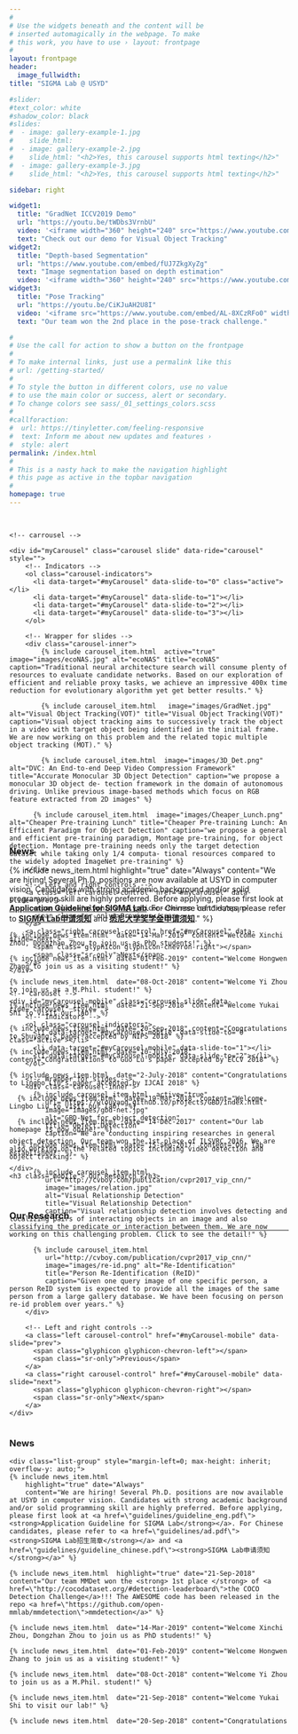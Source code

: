 ```yaml
---
#
# Use the widgets beneath and the content will be
# inserted automagically in the webpage. To make
# this work, you have to use › layout: frontpage
#
layout: frontpage
header:
  image_fullwidth:
title: "SIGMA Lab @ USYD"

#slider:
#text_color: white
#shadow_color: black
#slides:
#  - image: gallery-example-1.jpg
#    slide_html:
#  - image: gallery-example-2.jpg
#    slide_html: "<h2>Yes, this carousel supports html texting</h2>"
#  - image: gallery-example-3.jpg
#    slide_html: "<h2>Yes, this carousel supports html texting</h2>"

sidebar: right

widget1:
  title: "GradNet ICCV2019 Demo"
  url: "https://youtu.be/tWDbs3VrnbU"
  video: '<iframe width="360" height="240" src="https://www.youtube.com/embed/tWDbs3VrnbU" allow="accelerometer; encrypted-media; gyroscope; picture-in-picture" allowfullscreen style="max-width: 100%; max-height: 150pt;"></iframe>'
  text: "Check out our demo for Visual Object Tracking"
widget2:
  title: "Depth-based Segmentation"
  url: "https://www.youtube.com/embed/fUJ7ZkgXyZg"
  text: "Image segmentation based on depth estimation"
  video: '<iframe width="360" height="240" src="https://www.youtube.com/embed/fUJ7ZkgXyZg" frameborder="0" allow="accelerometer; autoplay; encrypted-media; gyroscope; picture-in-picture" allowfullscreen style="max-width: 100%; max-height: 150pt;"></iframe>'
widget3:
  title: "Pose Tracking"
  url: "https://youtu.be/CiKJuAH2U8I"
  video: '<iframe src="https://www.youtube.com/embed/AL-8XCzRFo0" width="360" height="240" allow="accelerometer; encrypted-media; gyroscope; picture-in-picture" allowfullscreen style="max-width: 100%; max-height: 150pt;"></iframe>'
  text: "Our team won the 2nd place in the pose-track challenge."

#
# Use the call for action to show a button on the frontpage
#
# To make internal links, just use a permalink like this
# url: /getting-started/
#
# To style the button in different colors, use no value
# to use the main color or success, alert or secondary.
# To change colors see sass/_01_settings_colors.scss
#
#callforaction:
#  url: https://tinyletter.com/feeling-responsive
#  text: Inform me about new updates and features ›
#  style: alert
permalink: /index.html
#
# This is a nasty hack to make the navigation highlight
# this page as active in the topbar navigation
#
homepage: true
---
```


<div class="row main-content" style= " margin-top: 30px; max-height:540px">
  <div class="column small-9 pc">
    
    <!-- carrousel -->

    <div id="myCarousel" class="carousel slide" data-ride="carousel" style="">
        <!-- Indicators -->
        <ol class="carousel-indicators">
          <li data-target="#myCarousel" data-slide-to="0" class="active"></li>
          <li data-target="#myCarousel" data-slide-to="1"></li>
          <li data-target="#myCarousel" data-slide-to="2"></li>
          <li data-target="#myCarousel" data-slide-to="3"></li>
        </ol>

        <!-- Wrapper for slides -->
        <div class="carousel-inner">
      		{% include carousel_item.html  active="true"  image="images/ecoNAS.jpg" alt="ecoNAS" title="ecoNAS" caption="Traditional neural architecture search will consume plenty of resources to evaluate candidate networks. Based on our exploration of efficient and reliable proxy tasks, we achieve an impressive 400x time reduction for evolutionary algorithm yet get better results." %}

      		{% include carousel_item.html   image="images/GradNet.jpg" alt="Visual Object Tracking(VOT)" title="Visual Object Tracking(VOT)" caption="Visual object tracking aims to successively track the object in a video with target object being identified in the initial frame. We are now working on this problem and the related topic multiple object tracking (MOT)." %}

      		{% include carousel_item.html  image="images/3D_Det.png" alt="DVC: An End-to-end Deep Video Compression Framework" title="Accurate Monocular 3D Object Detection" caption="we propose a monocular 3D object de- tection framework in the domain of autonomous driving. Unlike previous image-based methods which focus on RGB feature extracted from 2D images" %}

          {% include carousel_item.html  image="images/Cheaper_Lunch.png" alt="Cheaper Pre-training Lunch" title="Cheaper Pre-training Lunch: An Efficient Paradigm for Object Detection" caption="we propose a general and efficient pre-training paradigm, Montage pre-training, for object detection. Montage pre-training needs only the target detection dataset while taking only 1/4 computa- tional resources compared to the widely adopted ImageNet pre-training" %}
        </div>

        <!-- Left and right controls -->
        <a class="left carousel-control" href="#myCarousel" data-slide="prev">
          <span class="glyphicon glyphicon-chevron-left"></span>
          <span class="sr-only">Previous</span>
        </a>
        <a class="right carousel-control" href="#myCarousel" data-slide="next">
          <span class="glyphicon glyphicon-chevron-right"></span>
          <span class="sr-only">Next</span>
        </a>
    </div>

  </div>

  <!-- carrousel on mobile devices -->
  <div class="column small-12 mobile">
    
    <!-- carousel -->
    <div id="myCarousel-mobile" class="carousel slide" data-ride="carousel" style="">
        <!-- Indicators -->
        <ol class="carousel-indicators">
          <li data-target="#myCarousel-mobile" data-slide-to="0" class="active"></li>
          <li data-target="#myCarousel-mobile" data-slide-to="1"></li>
          <li data-target="#myCarousel-mobile" data-slide-to="2"></li>
        </ol>

        <!-- Wrapper for slides -->
        <div class="carousel-inner">
          {% include carousel_item.html  active="true"
             url="https://wlouyang.github.io/projects/GBD/index.html"
             image="images/gbd-net.jpg"
             alt="GBD-Net for object detection"
             title="Object Detection"
             caption="We are conducting inspiring researches in general object detection. Our team won the 1st place of ILSVRC 2016. We are also working on the related topics including video detection and object tracking." %}

          {% include carousel_item.html
             url="http://cvboy.com/publication/cvpr2017_vip_cnn/"
             image="images/relation.jpg"
             alt="Visual Relationship Detection"
             title="Visual Relationship Detection"
             caption="Visual relationship detection involves detecting and localizing pairs of interacting objects in an image and also classifying the predicate or interaction between them. We are now working on this challenging problem. Click to see the detail!" %}

          {% include carousel_item.html
             url="http://cvboy.com/publication/cvpr2017_vip_cnn/"
             image="images/re-id.png" alt="Re-Identification"
             title="Person Re-Identification (ReID)"
             caption="Given one query image of one specific person, a person ReID system is expected to provide all the images of the same person from a large gallery database. We have been focusing on person re-id problem over years." %}
        </div>

        <!-- Left and right controls -->
        <a class="left carousel-control" href="#myCarousel-mobile" data-slide="prev">
          <span class="glyphicon glyphicon-chevron-left"></span>
          <span class="sr-only">Previous</span>
        </a>
        <a class="right carousel-control" href="#myCarousel-mobile" data-slide="next">
          <span class="glyphicon glyphicon-chevron-right"></span>
          <span class="sr-only">Next</span>
        </a>
    </div>

  </div>

  <div class="column small-3 pc" style="max-height: inherit">
  	<div><h3>News</h3></div>
    
    <div class="list-group" style="margin-left=0; max-height: inherit; overflow-y: auto;">
    {% include news_item.html 
        highlight="true" date="Always"
        content="We are hiring! Several Ph.D. positions are now available at USYD in computer vision. Candidates with strong academic background and/or solid programming skill are highly preferred. Before applying, please first look at <a href=\"guidelines/guideline_eng.pdf\"><strong>Application Guideline for SIGMA Lab</strong></a>. For Chinese candidates, please refer to <a href=\"guidelines/ad.pdf\"><strong>SIGMA Lab招生简章</strong></a> and <a href=\"guidelines/guideline_chinese.pdf\"><strong>SIGMA Lab申请须知</strong></a>" %}

    {% include news_item.html  highlight="true" date="21-Sep-2018" content="Our team MMDet won the <strong> 1st place </strong> of <a href=\"http://cocodataset.org/#detection-leaderboard\">the COCO Detection Challenge</a>!!! The AWESOME code has been released in the repo <a href=\"https://github.com/open-mmlab/mmdetection\">mmdetection</a>" %}

    {% include news_item.html  date="14-Mar-2019" content="Welcome Xinchi Zhou, Dongzhan Zhou to join us as PhD students!" %}

    {% include news_item.html  date="01-Feb-2019" content="Welcome Hongwen Zhang to join us as a visiting student!" %}

    {% include news_item.html  date="08-Oct-2018" content="Welcome Yi Zhou to join us as a M.Phil. student!" %}

    {% include news_item.html  date="21-Sep-2018" content="Welcome Yukai Shi to visit our lab!" %}

    {% include news_item.html  date="20-Sep-2018" content="Congratulations to Shuyang's paper accepted by NIPS 2018" %}

    {% include news_item.html  date="10-July-2018" content="Congratulations to Guo Lu's paper accepted by ECCV 2018" %}

    {% include news_item.html  date="2-July-2018" content="Congratulations to Lingbo Liu's paper accepted by IJCAI 2018" %}

      {% include news_item.html  date="19-Mar-2018" content="Welcome Lingbo Liu to visit our lab!" %}

{% include news_item.html  date="14-Dec-2017" content="Our lab homepage is now onine!" %}
{% include news_item.html  date="15-Sep-2017" content="Our lab established!" %}

    </div>

  </div>
</div>

<div class="column small-12 mobile">
    <br>
    <h3>News</h3>
    <div class="list-group" style="margin-left=0">
      {% include news_item.html 
        highlight="true" date="Always"
        content="We are hiring! Several Ph.D. positions are now available at USYD in computer vision. Candidates with strong academic background and/or solid programming skill are highly preferred. Before applying, please first look at <a href=\"guidelines/guideline_eng.pdf\"><strong>Application Guideline for SIGMA Lab</strong></a>. For Chinese candidates, please refer to <a href=\"guidelines/guideline_chinese.pdf\"><strong>SIGMA Lab申请须知</strong></a> and <a href=\"guidelines/scholarship_chi.pdf\"><strong>悉尼大学奖学金申请须知</strong></a>." %}

    {% include news_item.html  date="14-Mar-2019" content="Welcome Xinchi Zhou, Dongzhan Zhou to join us as PhD students!" %}

    {% include news_item.html  date="01-Feb-2019" content="Welcome Hongwen Zhang to join us as a visiting student!" %}

    {% include news_item.html  date="08-Oct-2018" content="Welcome Yi Zhou to join us as a M.Phil. student!" %}

    {% include news_item.html  date="21-Sep-2018" content="Welcome Yukai Shi to visit our lab!" %}

    {% include news_item.html  date="20-Sep-2018" content="Congratulations to Shuyang's paper accepted by NIPS 2018" %}

    {% include news_item.html  date="10-July-2018" content="Congratulations to Guo Lu's paper accepted by ECCV 2018" %}

    {% include news_item.html  date="2-July-2018" content="Congratulations to Lingbo Liu's paper accepted by IJCAI 2018" %}

      {% include news_item.html  date="19-Mar-2018" content="Welcome Lingbo Liu to visit our lab!" %}

      {% include news_item.html  date="14-Dec-2017" content="Our lab homepage is now onine!" %}

      {% include news_item.html  date="15-Sep-2017" content="Our lab established!" %}

    </div>
    <h3 class="mobile"> Our Research </h3>

</div>

<div class="pc">
<br>
<h3> Our Research </h3> 
</div>

---
